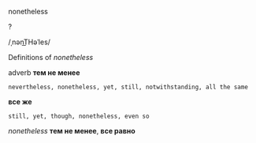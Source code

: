 nonetheless

?

/ˌnənT͟Həˈles/

Definitions of _nonetheless_

adverb
**тем не менее**

    nevertheless, nonetheless, yet, still, notwithstanding, all the same
**все же**

    still, yet, though, nonetheless, even so

_nonetheless_
**тем не менее**, **все равно**